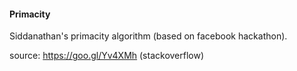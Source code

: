#### Primacity
Siddanathan's primacity algorithm (based on facebook hackathon).

source: https://goo.gl/Yv4XMh (stackoverflow)


